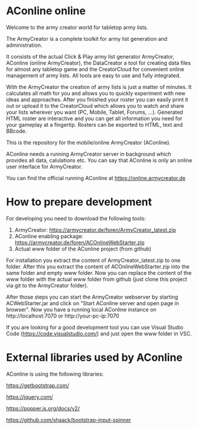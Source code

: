 # AConline online


Welcome to the army creator world for tabletop army lists. 

The ArmyCreator is a complete toolkit for army list generation and administration. 

It consists of the actual Click & Play army list generator ArmyCreator, AConline (online ArmyCreator), the DataCreator a tool for creating data files for almost any tabletop game and the CreatorCloud for convenient online management of army lists. 
All tools are easy to use and fully integrated. 

With the ArmyCreator the creation of army lists is just a matter of minutes. It calculates all math for you and allows you to quickly experiment with new ideas and approaches. 
After you finished your roster you can easily print it out or upload it to the CreatorCloud which allows you to watch and share your lists wherever you want (PC, Mobile, Tablet, Forums, …). 
Generated HTML roster are interactive and you can get all information you need for your gameplay at a fingertip. Rosters can be exported to HTML, text and BBcode.

This is the repository for the mobile/online ArmyCreator (AConline).

AConline needs a running ArmyCreator server in background which provides all data, calulations etc.
You can say that AConline is only an online user interface for ArmyCreator.

You can find the official running AConline at https://online.armycreator.de


# How to prepare development
For developing you need to download the following tools:

1. ArmyCreator: https://armycreator.de/foren/ArmyCreator_latest.zip
2. AConline enabling package: https://armycreator.de/foren/ACOnlineWebStarter.zip
3. Actual www folder of the AConline project (from github)

For installation you extract the content of ArmyCreator_latest.zip to one folder. After this you extract the content of ACOnlineWebStarter.zip into the same folder and empty www folder. Now you can replace the content of the www folder with the actual www folder from github (just clone this project via git to the ArmyCreator folder).

After those steps you can start the ArmyCreator webserver by starting ACWebStarter.jar and click on "Start AConline server and open page in browser". Now you have a running local AConline instance on http://localhost:7070 or http://your-pc-ip:7070


If you are looking for a good development tool you can use Visual Studio Code (https://code.visualstudio.com/) and just open the www folder in VSC.


# External libraries used by AConline
AConline is using the following libraries:

https://getbootstrap.com/

https://jquery.com/

https://popper.js.org/docs/v2/

https://github.com/shaack/bootstrap-input-spinner
